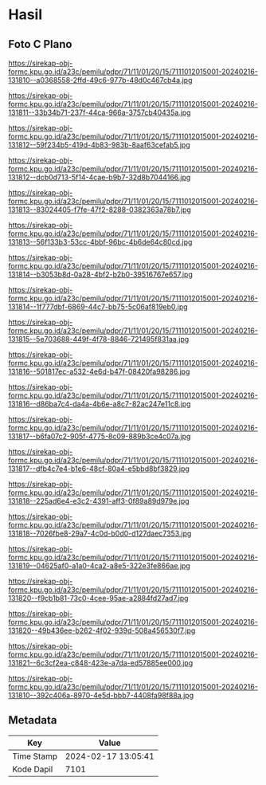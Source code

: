 # Hasil

## Foto C Plano

https://sirekap-obj-formc.kpu.go.id/a23c/pemilu/pdpr/71/11/01/20/15/7111012015001-20240216-131810--a0368558-2ffd-49c6-977b-48d0c467cb4a.jpg

https://sirekap-obj-formc.kpu.go.id/a23c/pemilu/pdpr/71/11/01/20/15/7111012015001-20240216-131811--33b34b71-237f-44ca-966a-3757cb40435a.jpg

https://sirekap-obj-formc.kpu.go.id/a23c/pemilu/pdpr/71/11/01/20/15/7111012015001-20240216-131812--59f234b5-419d-4b83-983b-8aaf63cefab5.jpg

https://sirekap-obj-formc.kpu.go.id/a23c/pemilu/pdpr/71/11/01/20/15/7111012015001-20240216-131812--dcb0d713-5f14-4cae-b9b7-32d8b7044166.jpg

https://sirekap-obj-formc.kpu.go.id/a23c/pemilu/pdpr/71/11/01/20/15/7111012015001-20240216-131813--83024405-f7fe-47f2-8288-0382363a78b7.jpg

https://sirekap-obj-formc.kpu.go.id/a23c/pemilu/pdpr/71/11/01/20/15/7111012015001-20240216-131813--56f133b3-53cc-4bbf-96bc-4b6de64c80cd.jpg

https://sirekap-obj-formc.kpu.go.id/a23c/pemilu/pdpr/71/11/01/20/15/7111012015001-20240216-131814--b3053b8d-0a28-4bf2-b2b0-39516767e657.jpg

https://sirekap-obj-formc.kpu.go.id/a23c/pemilu/pdpr/71/11/01/20/15/7111012015001-20240216-131814--1f777dbf-6869-44c7-bb75-5c06af819eb0.jpg

https://sirekap-obj-formc.kpu.go.id/a23c/pemilu/pdpr/71/11/01/20/15/7111012015001-20240216-131815--5e703688-449f-4f78-8846-721495f831aa.jpg

https://sirekap-obj-formc.kpu.go.id/a23c/pemilu/pdpr/71/11/01/20/15/7111012015001-20240216-131816--501817ec-a532-4e6d-b47f-08420fa98286.jpg

https://sirekap-obj-formc.kpu.go.id/a23c/pemilu/pdpr/71/11/01/20/15/7111012015001-20240216-131816--d86ba7c4-da4a-4b6e-a8c7-82ac247e11c8.jpg

https://sirekap-obj-formc.kpu.go.id/a23c/pemilu/pdpr/71/11/01/20/15/7111012015001-20240216-131817--b6fa07c2-905f-4775-8c09-889b3ce4c07a.jpg

https://sirekap-obj-formc.kpu.go.id/a23c/pemilu/pdpr/71/11/01/20/15/7111012015001-20240216-131817--dfb4c7e4-b1e6-48cf-80a4-e5bbd8bf3829.jpg

https://sirekap-obj-formc.kpu.go.id/a23c/pemilu/pdpr/71/11/01/20/15/7111012015001-20240216-131818--225ad6e4-e3c2-4391-aff3-0f89a89d979e.jpg

https://sirekap-obj-formc.kpu.go.id/a23c/pemilu/pdpr/71/11/01/20/15/7111012015001-20240216-131818--7026fbe8-29a7-4c0d-b0d0-d127daec7353.jpg

https://sirekap-obj-formc.kpu.go.id/a23c/pemilu/pdpr/71/11/01/20/15/7111012015001-20240216-131819--04625af0-a1a0-4ca2-a8e5-322e3fe866ae.jpg

https://sirekap-obj-formc.kpu.go.id/a23c/pemilu/pdpr/71/11/01/20/15/7111012015001-20240216-131820--f9cb1b81-73c0-4cee-95ae-a2884fd27ad7.jpg

https://sirekap-obj-formc.kpu.go.id/a23c/pemilu/pdpr/71/11/01/20/15/7111012015001-20240216-131820--49b436ee-b262-4f02-939d-508a456530f7.jpg

https://sirekap-obj-formc.kpu.go.id/a23c/pemilu/pdpr/71/11/01/20/15/7111012015001-20240216-131821--6c3cf2ea-c848-423e-a7da-ed57885ee000.jpg

https://sirekap-obj-formc.kpu.go.id/a23c/pemilu/pdpr/71/11/01/20/15/7111012015001-20240216-131810--392c406a-8970-4e5d-bbb7-4408fa98f88a.jpg


## Metadata

| Key        | Value               |
| ---------- | ------------------- |
| Time Stamp | 2024-02-17 13:05:41 |
| Kode Dapil | 7101                |




